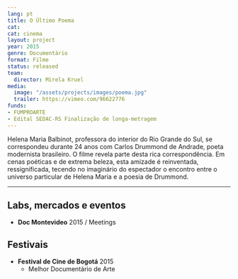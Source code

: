 ```yaml
---
lang: pt
title: O Último Poema
cat:
cat: cinema
layout: project
year: 2015
genre: Documentário
format: Filme
status: released
team:
  director: Mirela Kruel
media:
  image: "/assets/projects/images/poema.jpg"
  trailer: https://vimeo.com/96622776
funds:
- FUMPROARTE
- Edital SEDAC-RS Finalização de longa-metragem
---
```


Helena Maria Balbinot, professora do interior do Rio Grande do Sul, se correspondeu durante 24 anos com Carlos Drummond de Andrade, poeta modernista brasileiro. O filme revela parte desta rica correspondência. Em cenas poéticas e de extrema beleza, esta amizade é reinventada, ressignificada, tecendo no imaginário do espectador o encontro entre o universo particular de Helena Maria e a poesia de Drummond.

---

## Labs, mercados e eventos
* **Doc Montevideo** 2015 / Meetings

## Festivais
* **Festival de Cine de Bogotá** 2015
  * Melhor Documentário de Arte
